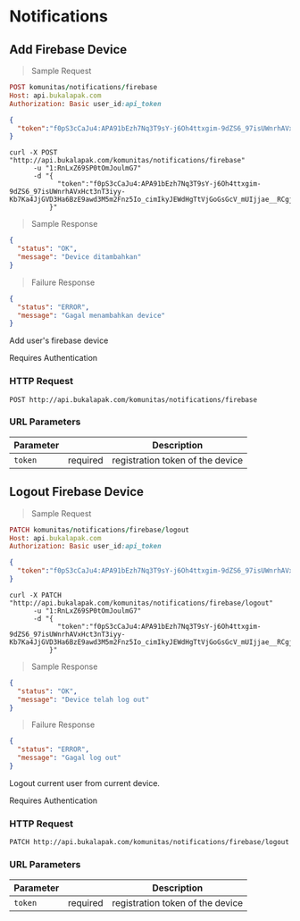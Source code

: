 # Notifications

## Add Firebase Device

> Sample Request

```ruby
POST komunitas/notifications/firebase
Host: api.bukalapak.com
Authorization: Basic user_id:api_token
```

```json
{
  "token":"f0pS3cCaJu4:APA91bEzh7Nq3T9sY-j6Oh4ttxgim-9dZS6_97isUWnrhAVxHct3nT3iyy-Kb7Ka4JjGVD3Ha6BzE9awd3M5m2Fnz5Io_cimIkyJEWdHgTtVjGoGsGcV_mUIjjae__RCgjZZ_2CZcZEj"
}
```

```shell
curl -X POST "http://api.bukalapak.com/komunitas/notifications/firebase"
      -u "1:RnLxZ69SP0tOmJoulmG7"
      -d "{
            "token":"f0pS3cCaJu4:APA91bEzh7Nq3T9sY-j6Oh4ttxgim-9dZS6_97isUWnrhAVxHct3nT3iyy-Kb7Ka4JjGVD3Ha6BzE9awd3M5m2Fnz5Io_cimIkyJEWdHgTtVjGoGsGcV_mUIjjae__RCgjZZ_2CZcZEj"
          }"
```

> Sample Response


```json
{
  "status": "OK",
  "message": "Device ditambahkan"
}
```

> Failure Response

```json
{
  "status": "ERROR",
  "message": "Gagal menambahkan device"
}
```


Add user's firebase device

<aside class="notice"> Requires Authentication </aside>

### HTTP Request

`POST http://api.bukalapak.com/komunitas/notifications/firebase`

### URL Parameters

Parameter |        |Description
--------- | -------- |-----------
`token` | required | registration token of the device


## Logout Firebase Device

> Sample Request

```ruby
PATCH komunitas/notifications/firebase/logout
Host: api.bukalapak.com
Authorization: Basic user_id:api_token
```

```json
{
  "token":"f0pS3cCaJu4:APA91bEzh7Nq3T9sY-j6Oh4ttxgim-9dZS6_97isUWnrhAVxHct3nT3iyy-Kb7Ka4JjGVD3Ha6BzE9awd3M5m2Fnz5Io_cimIkyJEWdHgTtVjGoGsGcV_mUIjjae__RCgjZZ_2CZcZEj"
}
```

```shell
curl -X PATCH "http://api.bukalapak.com/komunitas/notifications/firebase/logout"
      -u "1:RnLxZ69SP0tOmJoulmG7"
      -d "{
            "token":"f0pS3cCaJu4:APA91bEzh7Nq3T9sY-j6Oh4ttxgim-9dZS6_97isUWnrhAVxHct3nT3iyy-Kb7Ka4JjGVD3Ha6BzE9awd3M5m2Fnz5Io_cimIkyJEWdHgTtVjGoGsGcV_mUIjjae__RCgjZZ_2CZcZEj"
          }"
```

> Sample Response


```json
{
  "status": "OK",
  "message": "Device telah log out"
}
```

> Failure Response

```json
{
  "status": "ERROR",
  "message": "Gagal log out"
}
```

Logout current user from current device.
<aside class="notice"> Requires Authentication </aside>

### HTTP Request

`PATCH http://api.bukalapak.com/komunitas/notifications/firebase/logout`

### URL Parameters

Parameter |        |Description
--------- | -------- |-----------
`token` | required | registration token of the device
